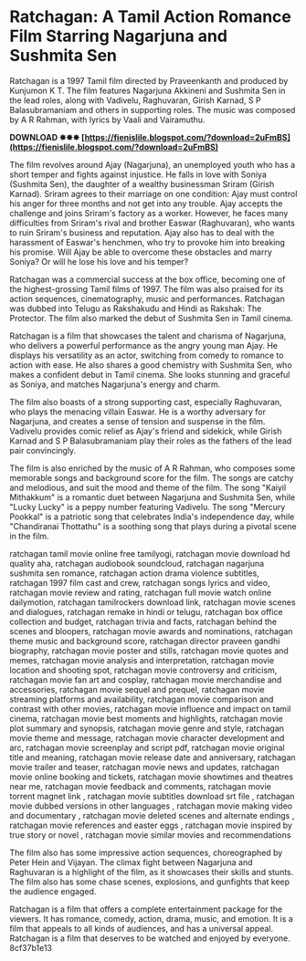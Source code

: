 
 
# Ratchagan: A Tamil Action Romance Film Starring Nagarjuna and Sushmita Sen
 
Ratchagan is a 1997 Tamil film directed by Praveenkanth and produced by Kunjumon K T. The film features Nagarjuna Akkineni and Sushmita Sen in the lead roles, along with Vadivelu, Raghuvaran, Girish Karnad, S P Balasubramaniam and others in supporting roles. The music was composed by A R Rahman, with lyrics by Vaali and Vairamuthu.
 
**DOWNLOAD ✸✸✸ [https://fienislile.blogspot.com/?download=2uFmBS](https://fienislile.blogspot.com/?download=2uFmBS)**


 
The film revolves around Ajay (Nagarjuna), an unemployed youth who has a short temper and fights against injustice. He falls in love with Soniya (Sushmita Sen), the daughter of a wealthy businessman Sriram (Girish Karnad). Sriram agrees to their marriage on one condition: Ajay must control his anger for three months and not get into any trouble. Ajay accepts the challenge and joins Sriram's factory as a worker. However, he faces many difficulties from Sriram's rival and brother Easwar (Raghuvaran), who wants to ruin Sriram's business and reputation. Ajay also has to deal with the harassment of Easwar's henchmen, who try to provoke him into breaking his promise. Will Ajay be able to overcome these obstacles and marry Soniya? Or will he lose his love and his temper?
 
Ratchagan was a commercial success at the box office, becoming one of the highest-grossing Tamil films of 1997. The film was also praised for its action sequences, cinematography, music and performances. Ratchagan was dubbed into Telugu as Rakshakudu and Hindi as Rakshak: The Protector. The film also marked the debut of Sushmita Sen in Tamil cinema.
  
Ratchagan is a film that showcases the talent and charisma of Nagarjuna, who delivers a powerful performance as the angry young man Ajay. He displays his versatility as an actor, switching from comedy to romance to action with ease. He also shares a good chemistry with Sushmita Sen, who makes a confident debut in Tamil cinema. She looks stunning and graceful as Soniya, and matches Nagarjuna's energy and charm.
 
The film also boasts of a strong supporting cast, especially Raghuvaran, who plays the menacing villain Easwar. He is a worthy adversary for Nagarjuna, and creates a sense of tension and suspense in the film. Vadivelu provides comic relief as Ajay's friend and sidekick, while Girish Karnad and S P Balasubramaniam play their roles as the fathers of the lead pair convincingly.
 
The film is also enriched by the music of A R Rahman, who composes some memorable songs and background score for the film. The songs are catchy and melodious, and suit the mood and theme of the film. The song "Kaiyil Mithakkum" is a romantic duet between Nagarjuna and Sushmita Sen, while "Lucky Lucky" is a peppy number featuring Vadivelu. The song "Mercury Pookkal" is a patriotic song that celebrates India's independence day, while "Chandiranai Thottathu" is a soothing song that plays during a pivotal scene in the film.
 
ratchagan tamil movie online free tamilyogi,  ratchagan movie download hd quality aha,  ratchagan audiobook soundcloud,  ratchagan nagarjuna sushmita sen romance,  ratchagan action drama violence subtitles,  ratchagan 1997 film cast and crew,  ratchagan songs lyrics and video,  ratchagan movie review and rating,  ratchagan full movie watch online dailymotion,  ratchagan tamilrockers download link,  ratchagan movie scenes and dialogues,  ratchagan remake in hindi or telugu,  ratchagan box office collection and budget,  ratchagan trivia and facts,  ratchagan behind the scenes and bloopers,  ratchagan movie awards and nominations,  ratchagan theme music and background score,  ratchagan director praveen gandhi biography,  ratchagan movie poster and stills,  ratchagan movie quotes and memes,  ratchagan movie analysis and interpretation,  ratchagan movie location and shooting spot,  ratchagan movie controversy and criticism,  ratchagan movie fan art and cosplay,  ratchagan movie merchandise and accessories,  ratchagan movie sequel and prequel,  ratchagan movie streaming platforms and availability,  ratchagan movie comparison and contrast with other movies,  ratchagan movie influence and impact on tamil cinema,  ratchagan movie best moments and highlights,  ratchagan movie plot summary and synopsis,  ratchagan movie genre and style,  ratchagan movie theme and message,  ratchagan movie character development and arc,  ratchagan movie screenplay and script pdf,  ratchagan movie original title and meaning,  ratchagan movie release date and anniversary,  ratchagan movie trailer and teaser,  ratchagan movie news and updates,  ratchagan movie online booking and tickets,  ratchagan movie showtimes and theatres near me,  ratchagan movie feedback and comments,  ratchagan movie torrent magnet link ,  ratchagan movie subtitles download srt file ,  ratchagan movie dubbed versions in other languages ,  ratchagan movie making video and documentary ,  ratchagan movie deleted scenes and alternate endings ,  ratchagan movie references and easter eggs ,  ratchagan movie inspired by true story or novel ,  ratchagan movie similar movies and recommendations
 
The film also has some impressive action sequences, choreographed by Peter Hein and Vijayan. The climax fight between Nagarjuna and Raghuvaran is a highlight of the film, as it showcases their skills and stunts. The film also has some chase scenes, explosions, and gunfights that keep the audience engaged.
 
Ratchagan is a film that offers a complete entertainment package for the viewers. It has romance, comedy, action, drama, music, and emotion. It is a film that appeals to all kinds of audiences, and has a universal appeal. Ratchagan is a film that deserves to be watched and enjoyed by everyone.
 8cf37b1e13
 
